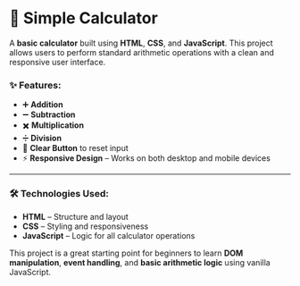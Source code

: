 
# 🧮 Simple Calculator

A **basic calculator** built using **HTML**, **CSS**, and **JavaScript**. This project allows users to perform standard arithmetic operations with a clean and responsive user interface.

### ✨ Features:

* ➕ **Addition**
* ➖ **Subtraction**
* ✖️ **Multiplication**
* ➗ **Division**
* 🧹 **Clear Button** to reset input
* ⚡ **Responsive Design** – Works on both desktop and mobile devices

---

### 🛠️ Technologies Used:

* **HTML** – Structure and layout
* **CSS** – Styling and responsiveness
* **JavaScript** – Logic for all calculator operations

This project is a great starting point for beginners to learn **DOM manipulation**, **event handling**, and **basic arithmetic logic** using vanilla JavaScript.
